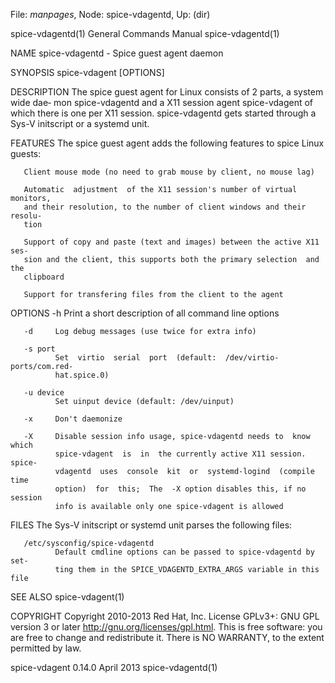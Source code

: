 File: *manpages*,  Node: spice-vdagentd,  Up: (dir)

spice-vdagentd(1)           General Commands Manual          spice-vdagentd(1)



NAME
       spice-vdagentd - Spice guest agent daemon

SYNOPSIS
       spice-vdagent [OPTIONS]

DESCRIPTION
       The spice guest agent for Linux consists of 2 parts, a system wide dae‐
       mon spice-vdagentd and a X11 session agent spice-vdagent of which there
       is one per X11 session.
       spice-vdagentd  gets  started  through  a Sys-V initscript or a systemd
       unit.

FEATURES
       The spice guest agent  adds  the  following  features  to  spice  Linux
       guests:

       Client mouse mode (no need to grab mouse by client, no mouse lag)

       Automatic  adjustment  of the X11 session's number of virtual monitors,
       and their resolution, to the number of client windows and their resolu‐
       tion

       Support of copy and paste (text and images) between the active X11 ses‐
       sion and the client, this supports both the primary selection  and  the
       clipboard

       Support for transfering files from the client to the agent

OPTIONS
       -h     Print a short description of all command line options

       -d     Log debug messages (use twice for extra info)

       -s port
              Set  virtio  serial  port  (default:  /dev/virtio-ports/com.red‐
              hat.spice.0)

       -u device
              Set uinput device (default: /dev/uinput)

       -x     Don't daemonize

       -X     Disable session info usage, spice-vdagentd needs to  know  which
              spice-vdagent  is  in  the currently active X11 session.  spice-
              vdagentd  uses  console  kit  or  systemd-logind  (compile  time
              option)  for  this;  The  -X option disables this, if no session
              info is available only one spice-vdagent is allowed

FILES
       The Sys-V initscript or systemd unit parses the following files:

       /etc/sysconfig/spice-vdagentd
              Default cmdline options can be passed to spice-vdagentd by  set‐
              ting them in the SPICE_VDAGENTD_EXTRA_ARGS variable in this file

SEE ALSO
       spice-vdagent(1)

COPYRIGHT
       Copyright  2010-2013 Red Hat, Inc. License GPLv3+: GNU GPL version 3 or
       later <http://gnu.org/licenses/gpl.html>.
       This is free software: you are free  to  change  and  redistribute  it.
       There is NO WARRANTY, to the extent permitted by law.



spice-vdagent 0.14.0              April 2013                 spice-vdagentd(1)
